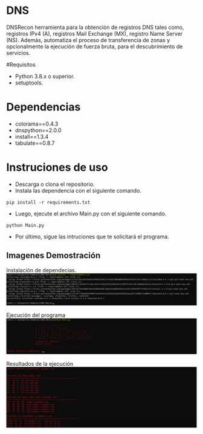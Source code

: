 # DNS
DNSRecon herramienta para la obtención de registros DNS tales como, registros IPv4 (A), registros Mail Exchange (MX), registro Name Server (NS). Además, automatiza el proceso de transferencia de zonas y opcionalmente la ejecución de fuerza bruta, para el descubrimiento de servicios.

#Requisitos
- Python 3.8.x o superior.
- setuptools.

# Dependencias
- colorama==0.4.3
- dnspython==2.0.0
- install==1.3.4
- tabulate==0.8.7

# Instruciones de uso
- Descarga o clona el repositorio.
- Instala las dependencia con el siguiente comando.

```
pip install -r requirements.txt
```
- Luego, ejecute el archivo Main.py con el siguiente comando.

```
python Main.py
```
- Por último, sigue las intruciones que te solicitará el programa.

## Imagenes Demostración

Instalación de dependecias.
![alt text](https://github.com/LW-Homeless/DNS/blob/main/img/dependencias.PNG)

Ejecución del programa
![alt text](https://github.com/LW-Homeless/DNS/blob/main/img/ejecucion.PNG)

Resultados de la ejecución
![alt text](https://github.com/LW-Homeless/DNS/blob/main/img/registro.PNG)
